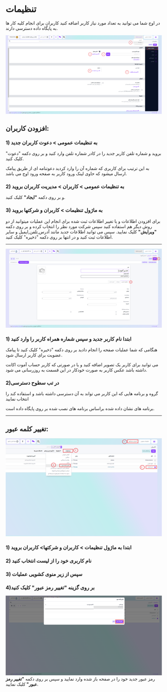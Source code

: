 # تنظیمات
در اوج شما می توانید به تعداد مورد نیاز کاربر اضافه کنید کاربران برای انجام کلیه کار ها به پایگاه داده دسترسی دارند.


![](img/setting1.png)

## افزودن کاربران:

### 1) به <b>تنظیمات عمومی >  دعوت کاربران جدید</b> 
بروید و شماره تلفن کاربر جدید را در کادر شماره تلفن وارد کنید و بر روی دکمه "دعوت" کلیک کنید.

 به این ترتیب برای کاربری که شماره آن را وارد کردید دعوتنامه ای از طریق پیامک ارسال میشود که حاوی لینک ورود کاربر به صفحه ورود اوج می باشد. 


### 2) به <b>تنظیمات عمومی > کاربران > مدیریت کاربران بروید </b>
و بر روی دکمه
<b>"ایجاد"</b>
کلیک کنید.

### 3) <b> به ماژول تنظیمات > کاربران و شرکتها بروید</b>
برای افزودن اطلاعات و یا تغییر اطلاعات ثبت شده
برای انجام این عملیات میتوانید از دو روش دیگر هم استفاده کنید
سپس شرکت مورد نظر را انتخاب کرده و بر روی دکمه 
<b>"ویرایش"</b>
کلیک نمایید.
سپس می توانید اطلاعات جدید مانند آدرس,تلفن,ایمیل و سایر اطلاعات ثبت کنید و در انتها بر روی دکمه "ذخیره" کلیک کنید.

***
![](img/setting2.png)


### 1) ابتدا نام کاربر جدید و سپس شماره همراه کاربر را وارد کنید
 هنگامی که شما عملیات صفحه را انجام دادید بر روی دکمه "ذخیره" کلیک کنید تا پیامک عضویت برای کاربر ارسال شود.


می توانید برای کاربر یک تصویر اضافه کنید و یا در صورتی که کاربر حساب آموت اکانت داشته باشد عکس کاربر به صورت خودکار در این قسمت به روزرسانی می شود.


### 2)در تب <b>سطوح دسترسی</b>  
گروه و برنامه هایی که این کاربر می تواند به آن دسترسی داشته باشد و استفاده کند را انتخاب نمایید

برنامه های نشان داده شده  براساس برنامه های نصب شده بر روی 
پایگاه داده است.

***

## تغییر کلمه عبور:
![](img/setting3.png)
### 1) ابتدا به <b>ماژول تنظیمات > کاربران و شرکتها> کاربران </b>بروید
### 2) نام کاربری خود را از لیست انتخاب کنید
### 3) سپس از زیر منوی کشویی عملیات
### 4)بر روی گزینه "تغییر رمز عبور" کلیک کنید
![](img/setting4.png)
رمز عبور جدید خود را در صفحه باز شده وارد نمایید و سپس بر روی دکمه 
<b>"تغییر رمز عبور" </b>
کلیک نمایید.
